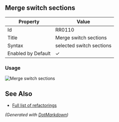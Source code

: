 ## Merge switch sections

| Property           | Value                    |
| ------------------ | ------------------------ |
| Id                 | RR0110                   |
| Title              | Merge switch sections    |
| Syntax             | selected switch sections |
| Enabled by Default | &#x2713;                 |

### Usage

![Merge switch sections](../../images/refactorings/MergeSwitchSections.png)

## See Also

* [Full list of refactorings](Refactorings.md)


*\(Generated with [DotMarkdown](http://github.com/JosefPihrt/DotMarkdown)\)*